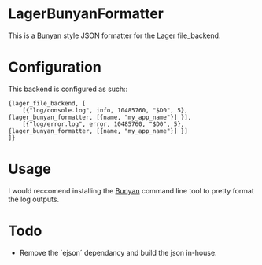 LagerBunyanFormatter
====================

This is a [Bunyan](https://github.com/trentm/node-bunyan) style JSON formatter for the [Lager](https://github.com/basho/lager) file_backend.

Configuration
=============

This backend is configured as such::

	{lager_file_backend, [
		[{"log/console.log", info, 10485760, "$D0", 5}, {lager_bunyan_formatter, [{name, "my_app_name"}] }],
		[{"log/error.log", error, 10485760, "$D0", 5}, {lager_bunyan_formatter, [{name, "my_app_name"}] }]
	]}

Usage
=====

I would reccomend installing the [Bunyan](https://github.com/trentm/node-bunyan) command line tool to pretty format the log outputs.

Todo
====

 * Remove the ´ejson´ dependancy and build the json in-house.